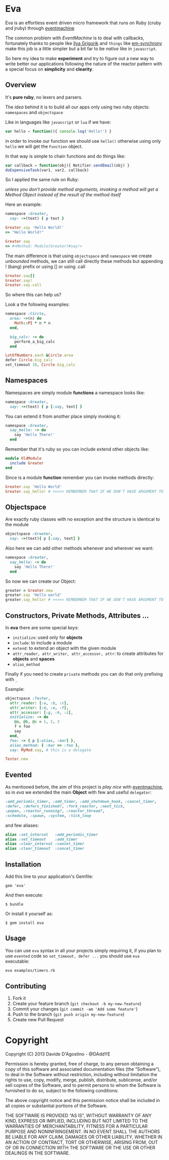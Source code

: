 # Eva

Eva is an effortless event driven micro framework that runs on Ruby (cruby and jruby) through
[eventmachine](http://eventmachine.rubyforge.org)

The common problem with *EventMachine* is to deal with callbacks, fortunately thanks to
people like [Ilya Grigorik](https://github.com/igrigorik) and `things`
like [em-synchrony](https://github.com/igrigorik/em-synchrony) make this job is a little simpler but
a bit far to be _native_ like in `javascript`.

So here my idea to make **experiment** and try to figure out a new way to write better our applications
following the nature of the reactor pattern with a special focus on **simplicity** and **clearity**.

## Overview

It's **pure ruby**, no lexers and parsers.

The _idea_ behind it is to build all our apps only using two ruby objects: `namespaces` and `objectspace`

Like in languages like `javascript` or `lua` if we have:

```js
var hello = function(){ console.log('Hello!') }
```

in order to invoke our function we should use `hello()` otherwise using only `hello` we will get
the `Function` object.

In that way is simple to chain functions and do things like:

```js
var callback = function(obj){ Notifier.sendEmail(obj) }
doExpensiveTask(var1, var2, callback)
```

So I applied the same rule on Ruby:

_unless you don't provide method arguments, invoking a method will get a Method Object instead of the result of the method itself_

Here an example:

```rb
namespace :Greater,
  say: ->(text) { p text }

Greater.say 'Hello World!'
=> "Hello World!"

Greater.say
=> #<Method: Module(Greater)#say!>
```

The main difference is that using `objectspace` and `namespace` we create
*unbounded* methods, we can still call directly these methods but appending ! (bang) prefix
or using [] or using .call

```rb
Greater.say[]
Greater.say!
Greater.say.call
```

So where this can help us?

Look a the following examples:

```rb
namespace :Circle,
  area: ->(n) do
    Math::PI * n * n
  end,

  big_calc: -> do
    perform_a_big_calc
  end

LotOfNumbers.each &Circle.area
defer Circle.big_calc
set_timeout 10, Circle.big_calc
```

## Namespaces

Namespaces are simply module **functions** a namespace looks like:

```rb
namespace :Greater,
  say: ->(text) { p [:say, text] }
```

You can extend it from another place simply invoking it:

```rb
namespace :Greater,
  say_hello: -> do
    say 'Hello There!'
  end
```

Remember that it's ruby so you can include extend other objects like:

```rb
module OldModule
  include Greater
end
```

Since is a module **function** remember you can invoke methods directly:

```rb
Greater.say 'Hello World'
Greater.say_hello! # <<<<< REMBEMBER THAT IF WE DON'T HAVE ARGUMENT TO ADD A ! or []
```

## Objectspace

Are exactly ruby classes with no exception and the structure is identical to the module

```rb
objectspace :Greater,
  say: ->(text){ p [:say, text] }
```

Also here we can add other methods whenever and wherever we want:

```rb
namespace :Greater,
  say_hello: -> do
    say 'Hello There!'
  end
```

So now we can create our Object:

```rb
greater = Greater.new
greater.say 'Hello world'
greater.say_hello! # <<<<< REMBEMBER THAT IF WE DON'T HAVE ARGUMENT TO ADD A ! or []
```

## Constructors, Private Methods, Attributes ...

In **eva** there are some special _keys_:

* `initialize`: used only for **objects**
* `include`: to include a module
* `extend`: to extend an object with the given module
* `attr_reader, attr_writer, attr_accessor, attr`: to create attributes for **objects** and **spaces**
* `alias_method`

Finally if you need to create `private` methods you can do that only prefixing with `_`

Example:

```rb
objectspace :Tester,
  attr_reader: [:a, :b, :c],
  attr_writer: [:d, :e, :f],
  attr_accessor: [:g, :h, :i],
  initialize: -> do
    @a, @b, @c = 1, 2, 3
    f = foo
    say
  end,
  foo: -> { p [:alias, :bar] },
  alias_method: { :bar => :foo },
  say: MyMod.say, # this is a delegate

Tester.new
```

## Evented

As mentioned before, the aim of this project is _play nice_ with [eventmachine](http://eventmachine.rubyforge.org),
so in _eva_ we extended the main **Object** with few and useful `delegator`:

```rb
:add_periodic_timer, :add_timer, :add_shutdown_hook, :cancel_timer,
:defer, :defers_finished?, :fork_reactor, :next_tick,
:popen, :reactor_running?, :reactor_thread?,
:schedule, :spawn, :system, :tick_loop
```

and few aliases:

```rb
alias :set_interval   :add_periodic_timer
alias :set_timeout    :add_timer
alias :clear_interval :cancel_timer
alias :clear_timeout  :cancel_timer
```

## Installation

Add this line to your application's Gemfile:

    gem 'eva'

And then execute:

    $ bundle

Or install it yourself as:

    $ gem install eva

## Usage

You can use `eva` syntax in all your projects simply requiring it, if you plan to use `evented` code
so `set_timeout, defer ...` you should use `eva` executable:

```sh
eva examples/timers.rb
```

## Contributing

1. Fork it
2. Create your feature branch (`git checkout -b my-new-feature`)
3. Commit your changes (`git commit -am 'Add some feature'`)
4. Push to the branch (`git push origin my-new-feature`)
5. Create new Pull Request

# Copyright

Copyright (C) 2013 Davide D'Agostino - @DAddYE

Permission is hereby granted, free of charge, to any person obtaining a copy of this software and associated documentation files (the “Software”), to deal in the Software without restriction, including without limitation the rights to use, copy, modify, merge, publish, distribute, sublicense, and/or sell copies of the Software, and to permit persons to whom the Software is furnished to do so, subject to the following conditions:

The above copyright notice and this permission notice shall be included in all copies or substantial portions of the Software.

THE SOFTWARE IS PROVIDED “AS IS”, WITHOUT WARRANTY OF ANY KIND, EXPRESS OR IMPLIED, INCLUDING BUT NOT LIMITED TO THE WARRANTIES OF MERCHANTABILITY, FITNESS FOR A PARTICULAR PURPOSE AND NONINFRINGEMENT. IN NO EVENT SHALL THE AUTHORS BE LIABLE FOR ANY CLAIM, DAMAGES OR OTHER LIABILITY, WHETHER IN AN ACTION OF CONTRACT, TORT OR OTHERWISE, ARISING FROM, OUT OF OR IN CONNECTION WITH THE SOFTWARE OR THE USE OR OTHER DEALINGS IN THE SOFTWARE.
